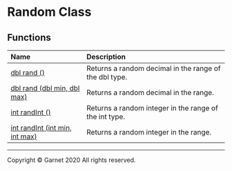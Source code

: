 # Random Class

## Functions

|Name|Description|
|:-|:-|
|[dbl rand ()](/docs/en/releases/ches0/library/System/Random/rand().md)|Returns a random decimal in the range of the dbl type.|
|[dbl rand (dbl min, dbl max)](/docs/en/releases/ches0/library/System/Random/rand(dbl,dbl).md)|Returns a random decimal in the range.|
|[int randInt ()](/docs/en/releases/ches0/library/System/Random/randInt().md)|Returns a random integer in the range of the int type.|
|[int randInt (int min, int max)](/docs/en/releases/ches0/library/System/Random/randInt(int,int).md)|Returns a random integer in the range.|

---

Copyright © Garnet 2020 All rights reserved.
